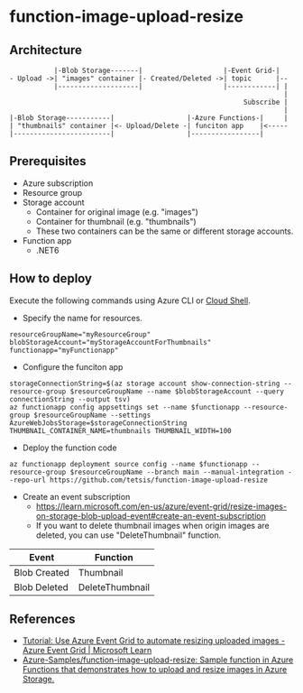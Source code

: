 # function-image-upload-resize

## Architecture
```
           |-Blob Storage-------|                    |-Event Grid-|
- Upload ->| "images" container |- Created/Deleted ->| topic      |--
           |--------------------|                    |------------| |
                                                                    |
                                                          Subscribe |
                                                                    |
|-Blob Storage-----------|                  |-Azure Functions-|     |
| "thumbnails" container |<- Upload/Delete -| funciton app    |<-----
|------------------------|                  |-----------------|
```

## Prerequisites
- Azure subscription
- Resource group
- Storage account
    - Container for original image (e.g. "images")
    - Container for thumbnail (e.g. "thumbnails")
    - These two containers can be the same or different storage accounts.
- Function app
    - .NET6

## How to deploy
Execute the following commands using Azure CLI or [Cloud Shell](https://learn.microsoft.com/en-us/azure/cloud-shell/overview).

- Specify the name for resources.
```
resourceGroupName="myResourceGroup"
blobStorageAccount="myStorageAccountForThumbnails"
functionapp="myFunctionapp"
```

- Configure the funciton app
```
storageConnectionString=$(az storage account show-connection-string --resource-group $resourceGroupName --name $blobStorageAccount --query connectionString --output tsv)
az functionapp config appsettings set --name $functionapp --resource-group $resourceGroupName --settings AzureWebJobsStorage=$storageConnectionString THUMBNAIL_CONTAINER_NAME=thumbnails THUMBNAIL_WIDTH=100
```

- Deploy the function code
```
az functionapp deployment source config --name $functionapp --resource-group $resourceGroupName --branch main --manual-integration --repo-url https://github.com/tetsis/function-image-upload-resize
```

- Create an event subscription
	- https://learn.microsoft.com/en-us/azure/event-grid/resize-images-on-storage-blob-upload-event#create-an-event-subscription
    - If you want to delete thumbnail images when origin images are deleted, you can use "DeleteThumbnail" function.

| Event | Function |
| --- | --- |
| Blob Created | Thumbnail |
| Blob Deleted | DeleteThumbnail |

## References
- [Tutorial: Use Azure Event Grid to automate resizing uploaded images - Azure Event Grid | Microsoft Learn](https://learn.microsoft.com/en-us/azure/event-grid/resize-images-on-storage-blob-upload-event)
- [Azure-Samples/function-image-upload-resize: Sample function in Azure Functions that demonstrates how to upload and resize images in Azure Storage.](https://github.com/Azure-Samples/function-image-upload-resize)
